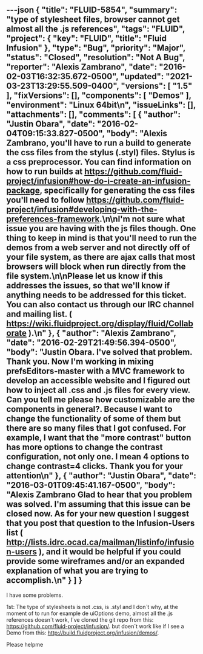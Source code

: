 ---json
{
  "title": "FLUID-5854",
  "summary": "type of stylesheet files, browser cannot get almost all the .js references",
  "tags": "FLUID",
  "project": {
    "key": "FLUID",
    "title": "Fluid Infusion"
  },
  "type": "Bug",
  "priority": "Major",
  "status": "Closed",
  "resolution": "Not A Bug",
  "reporter": "Alexis Zambrano",
  "date": "2016-02-03T16:32:35.672-0500",
  "updated": "2021-03-23T13:29:55.509-0400",
  "versions": [
    "1.5"
  ],
  "fixVersions": [],
  "components": [
    "Demos"
  ],
  "environment": "Linux 64bit\n",
  "issueLinks": [],
  "attachments": [],
  "comments": [
    {
      "author": "Justin Obara",
      "date": "2016-02-04T09:15:33.827-0500",
      "body": "Alexis Zambrano, you'll have to run a build to generate the css files from the stylus (.styl) files. Stylus is a css preprocessor. You can find information on how to run builds at <https://github.com/fluid-project/infusion#how-do-i-create-an-infusion-package>, specifically for generating the css files you'll need to follow <https://github.com/fluid-project/infusion#developing-with-the-preferences-framework>.\n\nI'm not sure what issue you are having with the js files though. One thing to keep in mind is that you'll need to run the demos from a web server and not directly off of your file system, as there are ajax calls that most browsers will block when run directly from the file system.\n\nPlease let us know if this addresses the issues, so that we'll know if anything needs to be addressed for this ticket. You can also contact us through our IRC channel and mailing list. ( <https://wiki.fluidproject.org/display/fluid/Collaborate> ).\n"
    },
    {
      "author": "Alexis Zambrano",
      "date": "2016-02-29T21:49:56.394-0500",
      "body": "Justin Obara. I've solved that problem. Thank you. Now I'm working in mixing prefsEditors-master with a MVC framework to develop an accessible website and I figured out how to inject all .css and .js files for every view. Can you tell me please how customizable are the components in general?. Because I want to change the functionality of some of them but there are so many files that I got confused. For example, I want that the \"more contrast\" button has more options to change the contrast configuration, not only one. I mean 4 options to change contrast=4 clicks. Thank you for your attention\n"
    },
    {
      "author": "Justin Obara",
      "date": "2016-03-01T09:45:41.167-0500",
      "body": "Alexis Zambrano Glad to hear that you problem was solved. I'm assuming that this issue can be closed now. As for your new question I suggest that you post that question to the Infusion-Users list ( <http://lists.idrc.ocad.ca/mailman/listinfo/infusion-users> ), and it would be helpful if you could provide some wireframes and/or an expanded explanation of what you are trying to accomplish.\n"
    }
  ]
}
---
I have some problems.

1st: The type of stylesheets is not .css, is .styl and I don´t why, at the moment of to run for example de uiOptions demo, almost all the .js references doesn´t work, I´ve cloned the git repo from this: <https://github.com/fluid-project/infusion/>. but doen´t work like if I see a Demo from this: <http://build.fluidproject.org/infusion/demos/>.

Please helpme

        